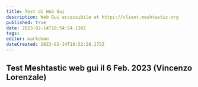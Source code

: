 ```yaml
---
title: Test di Web Gui
description: Web Gui accessibile at https://client.meshtastic.org
published: true
date: 2023-02-14T18:54:54.130Z
tags: 
editor: markdown
dateCreated: 2023-02-14T18:52:28.175Z
---
```


## Test Meshtastic web gui il 6 Feb. 2023 (Vincenzo Lorenzale)
 
